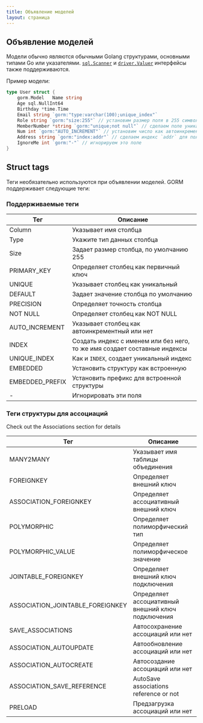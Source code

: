 ```yaml
---
title: Объявление моделей
layout: страница
---
```

## Объявление моделей

Модели обычно являются обычными Golang структурами, основными типами Go или указателями. [`sql.Scanner`](https://golang.org/pkg/database/sql/#Scanner) и [`driver.Valuer`](https://golang.org/pkg/database/sql/driver/#Valuer) интерфейсы также поддерживаются.

Пример модели:

```go
type User struct {   
    gorm.Model   Name string   
    Age sql.NullInt64   
    Birthday *time.Time   
    Email string `gorm:"type:varchar(100);unique_index"`   
    Role string `gorm:"size:255"` // установим размер поля в 255 символов   
    MemberNumber *string `gorm:"unique;not null"` // сделаем поле уникальным и не null
    Num int `gorm:"AUTO_INCREMENT"` // установим число как автоинкремент
    Address string `gorm:"index:addr"` // сделаем индекс `addr` для поля
    IgnoreMe int `gorm:"-"` // игнорируем это поле
}
```

## Struct tags

Теги необязательно используются при объявлении моделей. GORM поддерживает следующие теги:

### Поддерживаемые теги

| Тег             | Описание                                                                  |
| --------------- | ------------------------------------------------------------------------- |
| Column          | Указывает имя столбца                                                     |
| Type            | Укажите тип данных столбца                                                |
| Size            | Задает размер столбца, по умолчанию 255                                   |
| PRIMARY_KEY     | Определяет столбец как первичный ключ                                     |
| UNIQUE          | Указывает столбец как уникальный                                          |
| DEFAULT         | Задает значение столбца по умолчанию                                      |
| PRECISION       | Определяет точность столбца                                               |
| NOT NULL        | Определяет столбец как NOT NULL                                           |
| AUTO_INCREMENT  | Указывает столбец как автоинкрементный или нет                            |
| INDEX           | Создать индекс с именем или без него, то же имя создает составные индексы |
| UNIQUE_INDEX    | Как и `INDEX`, создает уникальный индекс                                  |
| EMBEDDED        | Установить структуру как встроенную                                       |
| EMBEDDED_PREFIX | Установить префикс для встроенной структуры                               |
| -               | Игнорировать эти поля                                                     |

### Теги структуры для ассоциаций

Check out the Associations section for details

| Тег                                | Описание                                          |
| ---------------------------------- | ------------------------------------------------- |
| MANY2MANY                          | Указывает имя таблицы объединения                 |
| FOREIGNKEY                         | Определяет внешний ключ                           |
| ASSOCIATION_FOREIGNKEY             | Определяет ассоциативный внешний ключ             |
| POLYMORPHIC                        | Определяет полиморфический тип                    |
| POLYMORPHIC_VALUE                  | Определяет полиморфическое значение               |
| JOINTABLE_FOREIGNKEY               | Определяет внешний ключ подключения               |
| ASSOCIATION_JOINTABLE_FOREIGNKEY | Определяет ассоциативный внешний ключ подключения |
| SAVE_ASSOCIATIONS                  | Автосохранение ассоциаций или нет                 |
| ASSOCIATION_AUTOUPDATE             | Автообновление ассоциаций или нет                 |
| ASSOCIATION_AUTOCREATE             | Автосоздание ассоциаций или нет                   |
| ASSOCIATION_SAVE_REFERENCE       | AutoSave associations reference or not            |
| PRELOAD                            | Предзагрузка ассоциаций или нет                   |